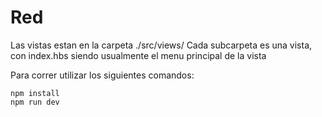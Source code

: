 # Red

Las vistas estan en la carpeta ./src/views/
Cada subcarpeta es una vista, con index.hbs siendo usualmente el menu principal de la vista

Para correr utilizar los siguientes comandos:
```
npm install
npm run dev
```
